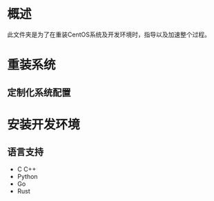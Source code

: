 # 概述
此文件夹是为了在重装CentOS系统及开发环境时，指导以及加速整个过程。

# 重装系统
## 定制化系统配置

# 安装开发环境
## 语言支持
+ C C++
+ Python
+ Go
+ Rust

